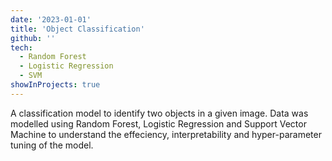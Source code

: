 ```yaml
---
date: '2023-01-01'
title: 'Object Classification'
github: ''
tech:
  - Random Forest
  - Logistic Regression
  - SVM
showInProjects: true
---
```


A classification model to identify two objects in a given image. Data was modelled using Random Forest, Logistic Regression and Support Vector Machine to understand the effeciency, interpretability and hyper-parameter tuning of the model.
